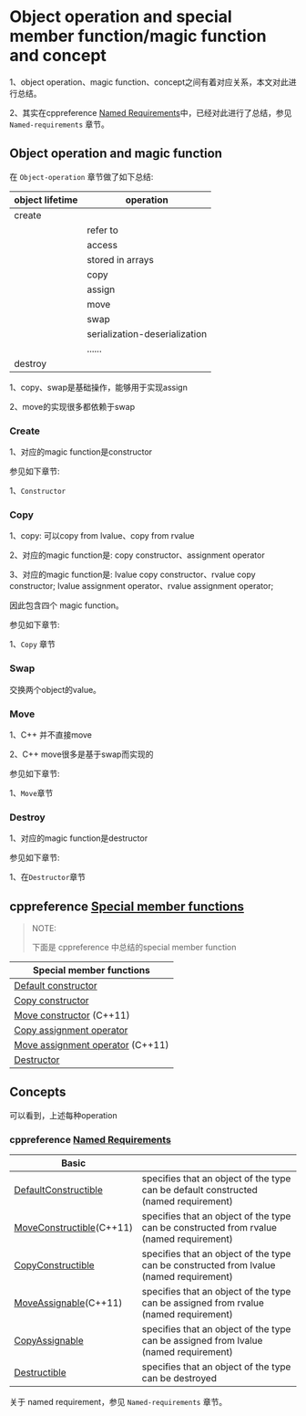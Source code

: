 # Object operation and special member function/magic function and concept

1、object operation、magic function、concept之间有着对应关系，本文对此进行总结。

2、其实在cppreference [Named Requirements](https://en.cppreference.com/w/cpp/named_req)中，已经对此进行了总结，参见 `Named-requirements` 章节。

## Object operation and magic function

在 `Object-operation` 章节做了如下总结:

| object lifetime | operation                     |
| --------------- | ----------------------------- |
| create          |                               |
|                 | refer to                      |
|                 | access                        |
|                 | stored in arrays              |
|                 | copy                          |
|                 | assign                        |
|                 | move                          |
|                 | swap                          |
|                 | serialization-deserialization |
|                 | ......                        |
| destroy         |                               |

1、copy、swap是基础操作，能够用于实现assign

2、move的实现很多都依赖于swap

### Create

1、对应的magic function是constructor

参见如下章节:

1、`Constructor`



### Copy

1、copy: 可以copy from lvalue、copy from rvalue

2、对应的magic function是: copy constructor、assignment operator

3、对应的magic function是: lvalue copy constructor、rvalue copy constructor; lvalue assignment operator、rvalue assignment operator;

因此包含四个 magic function。

参见如下章节:

1、`Copy` 章节



### Swap

交换两个object的value。



### Move

1、C++ 并不直接move

2、C++ move很多是基于swap而实现的

参见如下章节:

1、`Move`章节



### Destroy

1、对应的magic function是destructor

参见如下章节:

1、在`Destructor`章节

## cppreference [Special member functions](https://en.cppreference.com/w/cpp/language/classes)

> NOTE: 
>
> 下面是 cppreference 中总结的special member function

| Special member functions                                     |
| ------------------------------------------------------------ |
| [Default constructor](https://en.cppreference.com/w/cpp/language/default_constructor) |
| [Copy constructor](https://en.cppreference.com/w/cpp/language/copy_constructor) |
| [Move constructor](https://en.cppreference.com/w/cpp/language/move_constructor) (C++11) |
| [Copy assignment operator](https://en.cppreference.com/w/cpp/language/copy_assignment) |
| [Move assignment operator](https://en.cppreference.com/w/cpp/language/move_assignment) (C++11) |
| [Destructor](https://en.cppreference.com/w/cpp/language/destructor) |



## Concepts

可以看到，上述每种operation

### cppreference [Named Requirements](https://en.cppreference.com/w/cpp/named_req)

| Basic                                                        |                                                              |
| ------------------------------------------------------------ | ------------------------------------------------------------ |
| [DefaultConstructible](https://en.cppreference.com/w/cpp/named_req/DefaultConstructible) | specifies that an object of the type can be default constructed (named requirement) |
| [MoveConstructible](https://en.cppreference.com/w/cpp/named_req/MoveConstructible)(C++11) | specifies that an object of the type can be constructed from rvalue (named requirement) |
| [CopyConstructible](https://en.cppreference.com/w/cpp/named_req/CopyConstructible) | specifies that an object of the type can be constructed from lvalue (named requirement) |
| [MoveAssignable](https://en.cppreference.com/w/cpp/named_req/MoveAssignable)(C++11) | specifies that an object of the type can be assigned from rvalue (named requirement) |
| [CopyAssignable](https://en.cppreference.com/w/cpp/named_req/CopyAssignable) | specifies that an object of the type can be assigned from lvalue (named requirement) |
| [Destructible](https://en.cppreference.com/w/cpp/named_req/Destructible) | specifies that an object of the type can be destroyed        |

关于 named requirement，参见 `Named-requirements` 章节。


